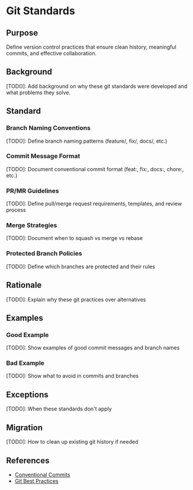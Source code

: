# Git Standards

## Purpose
Define version control practices that ensure clean history, meaningful commits, and effective collaboration.

## Background
[TODO]: Add background on why these git standards were developed and what problems they solve.

## Standard

### Branch Naming Conventions
[TODO]: Define branch naming patterns (feature/, fix/, docs/, etc.)

### Commit Message Format
[TODO]: Document conventional commit format (feat:, fix:, docs:, chore:, etc.)

### PR/MR Guidelines
[TODO]: Define pull/merge request requirements, templates, and review process

### Merge Strategies
[TODO]: Document when to squash vs merge vs rebase

### Protected Branch Policies
[TODO]: Define which branches are protected and their rules

## Rationale
[TODO]: Explain why these git practices over alternatives

## Examples

### Good Example
[TODO]: Show examples of good commit messages and branch names

### Bad Example
[TODO]: Show what to avoid in commits and branches

## Exceptions
[TODO]: When these standards don't apply

## Migration
[TODO]: How to clean up existing git history if needed

## References
- [Conventional Commits](https://www.conventionalcommits.org/)
- [Git Best Practices](https://git-scm.com/book/en/v2)